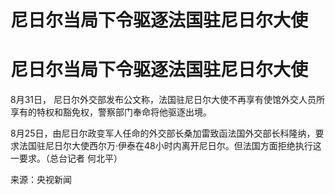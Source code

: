 # 尼日尔当局下令驱逐法国驻尼日尔大使

# 尼日尔当局下令驱逐法国驻尼日尔大使

8月31日， 尼日尔外交部发布公文称，法国驻尼日尔大使不再享有使馆外交人员所享有的特权和豁免权，警察部门奉命将他驱逐出境。

8月25日，由尼日尔政变军人任命的外交部长桑加雷致函法国外交部长科隆纳，要求法国驻尼日尔大使西尔万·伊泰在48小时内离开尼日尔。但法国方面拒绝执行这一要求。（总台记者
何北平）

来源：央视新闻

